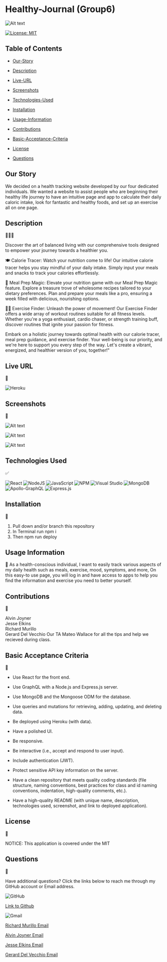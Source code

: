 # Healthy-Journal (Group6)

![Alt text](images/lifting.gif)

[![License: MIT](https://img.shields.io/badge/License-MIT-yellow.svg)](https://opensource.org/licenses/MIT)

## Table of Contents

* [Our-Story](#our-story)

 * [Description](#description)

 * [Live-URL](#live-url)

 * [Screenshots](#screenshots)

 * [Technologies-Used](#technologies-used)

 * [Installation](#installation)

 * [Usage-Information](#usage-information)

 * [Contributions](#contributions)

 * [Basic-Acceptance-Criteria](#basic-acceptance-criteria)

 * [License](#license)

 * [Questions](#questions)

 ## Our Story
 We decided on a health tracking website developed by our four dedicated individuals. We wanted a website to assist people who are beginning their healthy life journey to have an intuitive page and app to calculate their daily caloric intake, look for fantastic and healthy foods, and set up an exercise all on one page.

## Description
👩🏻‍💻

Discover the art of balanced living with our comprehensive tools designed to empower your journey towards a healthier you.

🍽️ Calorie Tracer: Watch your nutrition come to life! Our intuitive calorie tracer helps you stay mindful of your daily intake. Simply input your meals and snacks to track your calories effortlessly.

🥦 Meal Prep Magic: Elevate your nutrition game with our Meal Prep Magic feature. Explore a treasure trove of wholesome recipes tailored to your dietary preferences. Plan and prepare your meals like a pro, ensuring a week filled with delicious, nourishing options.

🏃‍♂️ Exercise Finder: Unleash the power of movement! Our Exercise Finder offers a wide array of workout routines suitable for all fitness levels. Whether you're a yoga enthusiast, cardio chaser, or strength training buff, discover routines that ignite your passion for fitness.

Embark on a holistic journey towards optimal health with our calorie tracer, meal prep guidance, and exercise finder. Your well-being is our priority, and we're here to support you every step of the way. Let's create a vibrant, energized, and healthier version of you, together!"

## Live URL
📼


![Heroku](https://img.shields.io/badge/heroku-%23430098.svg?style=for-the-badge&logo=heroku&logoColor=white)


## Screenshots
📸

![Alt text](./images/Screenshot.png)

![Alt text](./images/Screenshot2.png)

![Alt text](<images/Screenshot 3.png>)

## Technologies Used
✅

![React](https://img.shields.io/badge/react-%2320232a.svg?style=for-the-badge&logo=react&logoColor=%2361DAFB)
![NodeJS](https://img.shields.io/badge/node.js-6DA55F?style=for-the-badge&logo=node.js&logoColor=white)
![JavaScript](https://img.shields.io/badge/javascript-%23323330.svg?style=for-the-badge&logo=javascript&logoColor=%23F7DF1E)
![NPM](https://img.shields.io/badge/NPM-%23CB3837.svg?style=for-the-badge&logo=npm&logoColor=white)
![Visual Studio](https://img.shields.io/badge/Visual%20Studio-5C2D91.svg?style=for-the-badge&logo=visual-studio&logoColor=white)
![MongoDB](https://img.shields.io/badge/MongoDB-%234ea94b.svg?style=for-the-badge&logo=mongodb&logoColor=white)
![Apollo-GraphQL](https://img.shields.io/badge/-ApolloGraphQL-311C87?style=for-the-badge&logo=apollo-graphql)
![Express.js](https://img.shields.io/badge/express.js-%23404d59.svg?style=for-the-badge&logo=express&logoColor=%2361DAFB)


## Installation

💾

1. Pull down and/or branch this repository
2. In Terminal run npm i
3. Then npm run deploy



## Usage Information

🔌
As a health-conscious individual,
I want to easily track various aspects of my daily health such as meals, exercise, mood, symptoms, and more,
On this easy-to use page, you will log in and have access to apps to help you find the information and exercise you need to better yourself.



## Contributions
💬

Alvin Joyner            
Jesse Elkins             
Richard Murillo      
Gerard Del Vecchio
Our TA Mateo Wallace for all the tips and help we recieved during class.

## Basic Acceptance Criteria

📖

* Use React for the front end.

* Use GraphQL with a Node.js and Express.js server.

* Use MongoDB and the Mongoose ODM for the database.

* Use queries and mutations for retrieving, adding, updating, and deleting data.

* Be deployed using Heroku (with data).

* Have a polished UI.

* Be responsive.

* Be interactive (i.e., accept and respond to user input).

* Include authentication (JWT).

* Protect sensitive API key information on the server.

* Have a clean repository that meets quality coding standards (file structure, naming conventions, best practices for class and id naming conventions, indentation, high-quality comments, etc.).

* Have a high-quality README (with unique name, description, technologies used, screenshot, and link to deployed application).


## License
📝

NOTICE: This application is covered under the MIT

## Questions

👥

Have additional questions? Click the links below to reach me through my GitHub account or Email address.

![GitHub](https://img.shields.io/badge/github-%23121011.svg?style=for-the-badge&logo=github&logoColor=white)

[Link to Github](https://github.com/Gdel-J/healthy-Journal.git)

![Gmail](https://img.shields.io/badge/Gmail-D14836?style=for-the-badge&logo=gmail&logoColor=white)

<a href="mailto:grizzlylbc1@gmail.com">Richard Murillo Email</a>

<a href="mailto:alvinjoyner3@gmail.com">Alvin Joyner Email</a>

<a href="mailto:">Jesse Elkins Email</a>

<a href="mailto:jessygdelvecchio@gmail.com">Gerard Del Vecchio Email</a>